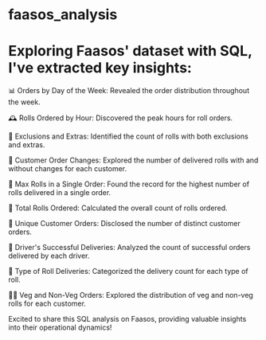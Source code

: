 # faasos_analysis

# Exploring Faasos' dataset with SQL, I've extracted key insights:

📊 Orders by Day of the Week: Revealed the order distribution throughout the week.

🕰️ Rolls Ordered by Hour: Discovered the peak hours for roll orders.

🍱 Exclusions and Extras: Identified the count of rolls with both exclusions and extras.

👥 Customer Order Changes: Explored the number of delivered rolls with and without changes for each customer.

🚀 Max Rolls in a Single Order: Found the record for the highest number of rolls delivered in a single order.

🌮 Total Rolls Ordered: Calculated the overall count of rolls ordered.

👫 Unique Customer Orders: Disclosed the number of distinct customer orders.

🚗 Driver's Successful Deliveries: Analyzed the count of successful orders delivered by each driver.

🍣 Type of Roll Deliveries: Categorized the delivery count for each type of roll.

🌽🥩 Veg and Non-Veg Orders: Explored the distribution of veg and non-veg rolls for each customer.

Excited to share this SQL analysis on Faasos, providing valuable insights into their operational dynamics!
